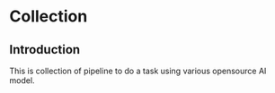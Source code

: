 # Collection

## Introduction
This is collection of pipeline to do a task using various opensource AI model.
